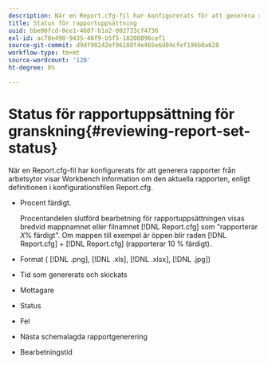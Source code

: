 ```yaml
---
description: När en Report.cfg-fil har konfigurerats för att generera rapporter från arbetsytor visar Workbench information om den aktuella rapporten, enligt definitionen i konfigurationsfilen Report.cfg.
title: Status för rapportuppsättning
uuid: bbe00fcd-0ce1-4607-b1a2-002733cf4736
exl-id: ac78e490-9435-48f9-b5f5-18208896cef1
source-git-commit: d9df90242ef96188f4e4b5e6d04cfef196b0a628
workflow-type: tm+mt
source-wordcount: '120'
ht-degree: 0%

---
```


# Status för rapportuppsättning för granskning{#reviewing-report-set-status}

När en Report.cfg-fil har konfigurerats för att generera rapporter från arbetsytor visar Workbench information om den aktuella rapporten, enligt definitionen i konfigurationsfilen Report.cfg.

* Procent färdigt.

   Procentandelen slutförd bearbetning för rapportuppsättningen visas bredvid mappnamnet eller filnamnet [!DNL Report.cfg] som &quot;rapporterar *X*% färdigt&quot;. Om mappen till exempel är öppen blir raden [!DNL Report.cfg] + [!DNL Report.cfg] (rapporterar 10 % färdigt).
* Format ( [!DNL .png], [!DNL .xls], [!DNL .xlsx], [!DNL .jpg])

* Tid som genererats och skickats
* Mottagare
* Status
* Fel
* Nästa schemalagda rapportgenerering
* Bearbetningstid
